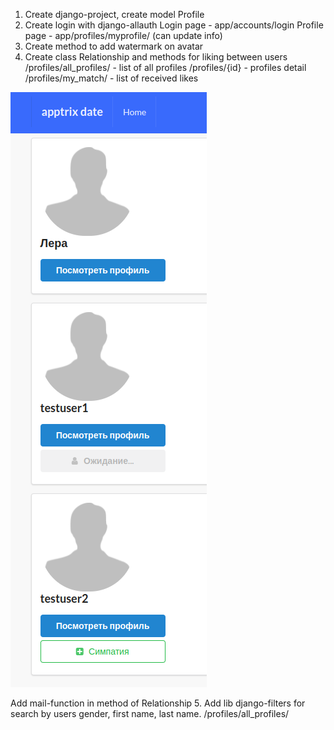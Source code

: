 1. Create django-project, create model Profile
2. Create login with django-allauth 
Login page - app/accounts/login
Profile page - app/profiles/myprofile/ (can update info)
3. Create method to add watermark on avatar
4. Create class Relationship and methods for liking between users
/profiles/all_profiles/ - list of all profiles
/profiles/{id} - profiles detail
/profiles/my_match/ - list of received likes

![img.png](img.png)

Add mail-function in method of Relationship
5. Add lib django-filters for search by users gender, first name, last name.
/profiles/all_profiles/